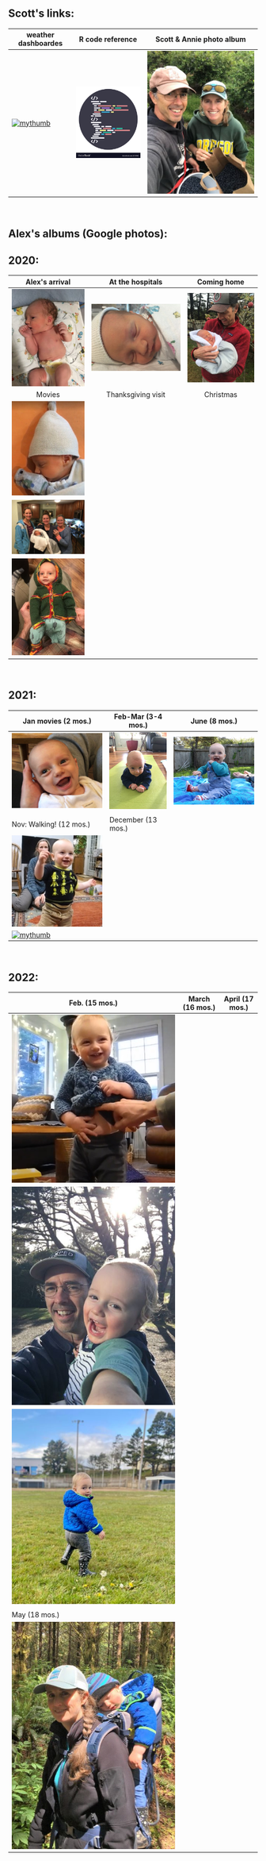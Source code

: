 <br>

[pth1]: assets/weather%20icon.png

## Scott's links:

| weather dashboardes | R code reference | Scott & Annie photo album |
|------------------------|------------------------|------------------------|
| [![mythumb]([pth1])](docs/SRM_weather7.html) | [![mythumb](assets/code.png "SRM code")](docs/SRM_code.html) | [![mythumb](images/Scott%20n%20Annie%20thm.jpg "Scott & Annie 2020")](https://photos.app.goo.gl/Lyh4CcWdFuuiufuv5) |

<br>

## Alex's albums (Google photos):

## 2020:

| Alex's arrival | At the hospitals | Coming home |
|:----------------------:|:---------------------:|:-----------------------:|
| [![mythumb](images/introducing-alex-galen-marion_thm.jpg "Birthday")](https://photos.app.goo.gl/UsbqoToZ5JBLwnLX9) | [![mythumb](images/hospital_thm.jpg "At the hospital")](https://photos.app.goo.gl/Msw5y5udBryZNi338) | [![mythumb](images/coming%20home%202%20thm.jpg "Coming home")](https://photos.app.goo.gl/KvWUrYm67uxNgAHp7) |
| Movies | Thanksgiving visit | Christmas |
| [![mythumb](images/movies_thm.jpg "Movies")](https://photos.app.goo.gl/4mnHxyz3WaqjsbZn9) |
[![mythumb](images/thanskgiving%20thm.jpg "Thanksgiving")](https://photos.app.goo.gl/9DxJhFJFUpnhJAe86) |
[![mythumb](images/christmas%20thm2.jpg "First Christmas")](https://photos.app.goo.gl/rDrpdgzfQ8Rj3SrD6) |

<br>

## 2021:

| Jan movies (2 mos.)                                                                                             | Feb-Mar (3-4 mos.)                                                                              | June (8 mos.)                                                                                                           |
|------------------------|-----------------------|--------------------------|
| [![mythumb](images/Jan%20movies%20thm.jpg "Movies from Jan 2021")](https://photos.app.goo.gl/Li67ZVJuo2Hgy5Gn6) | [![mythumb](images/3-4%20mos%20thm.jpg "3-4 mos")](https://photos.app.goo.gl/snuXCZF9zKHdtegE9) | [![mythumb](images/pre-crawling%20thm.jpg "last of the pre-crawling era")](https://photos.app.goo.gl/a3Ltsy1xZ3wZJPWH9) |
|                                                                                                                 |                                                                                                 |                                                                                                                         |
| Nov: Walking! (12 mos.)                                                                                         | December (13 mos.)                                                                              |                                                                                                                         |
| [![mythumb](images/walking%20thm.jpg "Walking!!")](https://photos.app.goo.gl/SK3Sv5So67rF2tHn7)                 |                                                                                                 |                                                                                                                         |
| [![mythumb](images/snow_21_%20_thm.jpg "Christmas etc.")](https://photos.app.goo.gl/AV1g4iXsNHVq6JyH9)          |                                                                                                 |                                                                                                                         |

<br>

## 2022:

| Feb. (15 mos.)                                                                                  | March (16 mos.) | April (17 mos.) |
|------------------------|------------------------|------------------------|
| [![mythumb](images/Feb_22_thm.jpg "Feb 2022")](https://photos.app.goo.gl/CezHX9BcY8BuRn1M9)     |                 |                 |
| [![mythumb](images/March_22_thm.jpg "March 2022")](https://photos.app.goo.gl/Qw4DHUQhB8cQ34Qp9) |                 |                 |
| [![mythumb](images/Apr_22_thm.jpg "April 2022")](https://photos.app.goo.gl/6VsoFErA5ABAhpYe9)   |                 |                 |
|                                                                                                 |                 |                 |
| May (18 mos.)                                                                                   |                 |                 |
| [![mythumb](images/May_22_thm.jpg "May 2022")](https://photos.app.goo.gl/6VsoFErA5ABAhpYe9)     |                 |                 |

<br><br><br><br>
